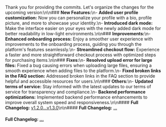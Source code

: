 Thank you for providing the commits. Let's organize the changes for the upcoming version:\n\n### **New Features:**\n- **Added user profile customization:** Now you can personalize your profile with a bio, profile picture, and more to showcase your identity.\n- **Introduced dark mode:** Make the interface easier on your eyes with the newly added dark mode for better readability in low-light environments.\n\n### **Improvements:**\n- **Enhanced onboarding process:** Enjoy a smoother user experience with improvements to the onboarding process, guiding you through the platform's features seamlessly.\n- **Streamlined checkout flow:** Experience a faster and more straightforward checkout process with optimized steps for purchasing items.\n\n### **Fixes:**\n- **Resolved upload error for large files:** Fixed a bug causing errors when uploading large files, ensuring a smooth experience when adding files to the platform.\n- **Fixed broken links in the FAQ section:** Addressed broken links in the FAQ section to provide helpful and accessible resources for users.\n\n### **Others:**\n- **Updated terms of service:** Stay informed with the latest updates to our terms of service for transparency and compliance.\n- **Backend performance optimizations:** Implemented backend performance enhancements to improve overall system speed and responsiveness.\n\n#### **Full Changelog:** [v1.2.0...v1.3.0](https://github.com/your-repo/compare/v1.2.0...v1.3.0)\n\n#### **Full Changelog:** [...](https://github.com/your-repo/compare/...)

#### **Full Changelog:** [...](https://github.com/mediar-ai/screenpipe/compare/...)

